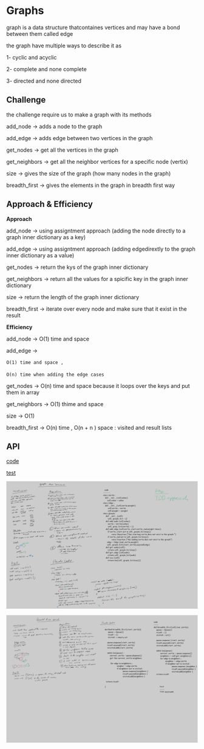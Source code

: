 # Graphs
<!-- Short summary or background information -->
graph is a data structure thatcontaines vertices and may have a bond between them called edge 

the graph have multiple ways to describe it as 

1- cyclic and acyclic

2- complete and none complete 

3- directed and none directed 

## Challenge
<!-- Description of the challenge -->
the challenge require us to make a graph with its methods 

add_node -> adds a node to the graph

add_edge -> adds edge between two vertices in the graph

get_nodes -> get all the vertices in the graph 

get_neighbors -> get all the neighbor vertices for a specific node (vertix) 

size -> gives the size of the graph (how many nodes in the graph)

breadth_first -> gives the elements in the graph in breadth first way

## Approach & Efficiency
<!-- What approach did you take? Why? What is the Big O space/time for this approach? -->

**Approach**

add_node -> using assigntment approach (adding the node directly to a graph inner dictionary as a key)

add_edge -> using assigntment approach (adding edgedirextly to the graph inner dictionary as a value)

get_nodes -> return the kys of the graph inner dictionary  

get_neighbors -> return all the values for a spicific key in the graph inner dictionary 

size -> return the length of the graph inner dictionary  

breadth_first -> iterate over every node and make sure that it exist in the result

**Efficiency**

add_node -> O(1) time and space

add_edge -> 

    O(1) time and space ,

    O(n) time when adding the edge cases

get_nodes -> O(n) time and space because it loops over the keys and put them in array

get_neighbors -> O(1) thime and space 

size -> O(1)

breadth_first -> O(n) time , O(n + n ) space : visited and result lists 

## API
<!-- Description of each method publicly available in your Graph -->
[code](graph.py)

[test](../tests/test_graph.py)

![](assets/graph.png)

![](assets/graph_breadth_first.png)